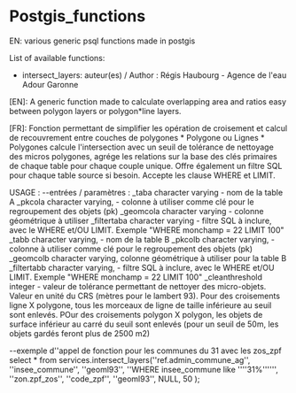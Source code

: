 # Postgis_functions
EN: various generic psql functions made in postgis

List of available functions:

- intersect_layers:
auteur(es) / Author : Régis Haubourg - Agence de l'eau Adour Garonne

[EN]: A generic function made to calculate overlapping area and ratios easy between polygon layers or polygon*line layers. 


[FR]: Fonction permettant de simplifier les opération de croisement et calcul de recouvrement entre couches de polygones * Polygone ou  Lignes * Polygones
calcule l'intersection avec un seuil de tolérance de nettoyage des micros polygones, agrége les relations sur la base des clés primaires de chaque table pour chaque couple unique. 
Offre également un filtre SQL pour chaque table source si besoin. Accepte les clause WHERE et LIMIT. 


USAGE :
--entrées / paramètres :
	_taba character varying   - nom de la table A
	_pkcola character varying,  - colonne à utiliser comme clé pour le regroupement des objets (pk)
	_geomcola character varying  - colonne géométrique à utiliser 
	_filtertaba character varying - filtre SQL à inclure, avec le WHERE et/OU LIMIT. Exemple "WHERE monchamp = 22 LIMIT 100"
	_tabb character varying, - nom de la table B
	_pkcolb character varying,  - colonne à utiliser comme clé pour le regroupement des objets (pk)
	_geomcolb character varying, colonne géométrique à utiliser pour la table B
	_filtertabb character varying,  - filtre SQL à inclure, avec le WHERE et/OU LIMIT. Exemple "WHERE monchamp = 22 LIMIT 100"
	_cleanthreshold integer - valeur de tolérance permettant de nettoyer des micro-objets. Valeur en unité du CRS (mètres pour le lambert 93). Pour des croisements ligne X polygone, tous les morceaux de ligne de taille inférieure au seuil sont enlevés. 
	POur des croisements polygon X polygon, les objets de surface inférieur au carré du seuil sont enlevés (pour un seuil de 50m, les objets gardés feront plus de 2500 m2)
 
--exemple d''appel de fonction pour les communes du 31 avec les zos_zpf
select * from  services.intersect_layers(''ref.admin_commune_ag'', ''insee_commune'', ''geoml93'', ''WHERE insee_commune like ''''31%'''''', ''zon.zpf_zos'', ''code_zpf'', ''geoml93'', NULL, 50 );
